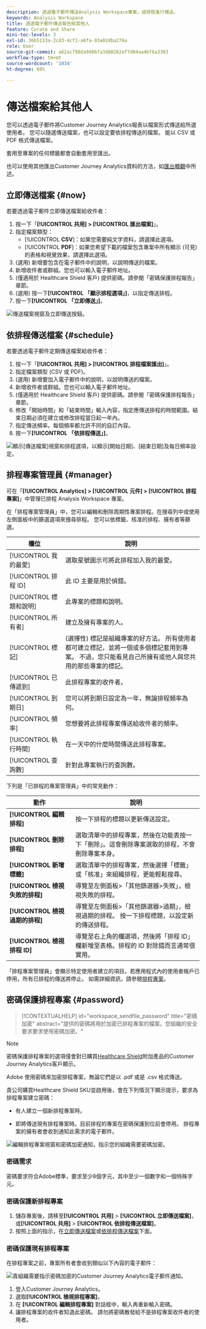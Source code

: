 ```yaml
---
description: 透過電子郵件傳送Analysis Workspace專案，或排程進行傳送。
keywords: Analysis Workspace
title: 透過電子郵件傳送報告給其他人
feature: Curate and Share
mini-toc-levels: 3
exl-id: 36b5133a-2cd3-4cf1-a6fa-93a02dba276a
role: User
source-git-commit: a62ac798da9d66fa3d88262ef7d04aa4bf6a3303
workflow-type: tm+mt
source-wordcount: '1034'
ht-degree: 60%

---
```


# 傳送檔案給其他人

您可以透過電子郵件將Customer Journey Analytics報表以檔案形式傳送給所選使用者。 您可以隨選傳送檔案，也可以設定要依排程傳送的檔案。 能以 CSV 或 PDF 格式傳送檔案。

套用至專案的任何標籤都會自動套用至匯出。

也可以使用其他匯出Customer Journey Analytics資料的方法，如[匯出概觀](/help/analysis-workspace/export/export-project-overview.md)中所述。

## 立即傳送檔案 {#now}

若要透過電子郵件立即傳送檔案給收件者：

1. 按一下「**[!UICONTROL 共用] > [!UICONTROL 匯出檔案]**」。
1. 指定檔案類型：
   * [!UICONTROL **CSV**]：如果您需要純文字資料，請選擇此選項。
   * [!UICONTROL **PDF**]：如果您希望下載的檔案包含專案中所有顯示 (可見) 的表格和視覺效果，請選擇此選項。
1. (選用) 新增要包含在電子郵件中的說明，以說明傳送的檔案。
1. 新增收件者或群組。您也可以輸入電子郵件地址。
1. (僅適用於 Healthcare Shield 客戶) 提供密碼。請參閱「密碼保護排程報告」章節。
1. (選用) 按一下&#x200B;**[!UICONTROL 「顯示排程選項」]**，以指定傳送排程。
1. 按一下&#x200B;**[!UICONTROL 「立即傳送」]**。

![傳送檔案視窗及立即傳送按鈕。](assets/send-file-no-scheduling-options.JPG)

## 依排程傳送檔案 {#schedule}

若要透過電子郵件定期傳送檔案給收件者：

1. 按一下「**[!UICONTROL 共用] > [!UICONTROL 排程檔案匯出]**」。
1. 指定檔案類型 (CSV 或 PDF)。
1. (選用) 新增要加入電子郵件中的說明，以說明傳送的檔案。
1. 新增收件者或群組。您也可以輸入電子郵件地址。
1. (僅適用於 Healthcare Shield 客戶) 提供密碼。請參閱「密碼保護排程報告」章節。
1. 修改「開始時間」和「結束時間」輸入內容，指定應傳送排程的時間範圍。結束日期必須在建立或修改排程當日起一年內。
1. 指定傳送頻率。每個頻率都允許不同的自訂內容。
1. 按一下&#x200B;**[!UICONTROL 「依排程傳送」]**。

![顯示[傳送檔案]視窗和排程選項，以顯示[開始日期]、[結束日期]及每日頻率設定。](assets/send-file.JPG)

## 排程專案管理員 {#manager}

可在「**[!UICONTROL Analytics] > [!UICONTROL 元件] > [!UICONTROL 排程專案]**」中管理已排程 Analysis Workspace 專案。

在「排程專案管理員」中，您可以編輯和刪除周期性專案排程。在搜尋列中或使用左側面板中的篩選選項來搜尋排程。 您可以依標籤、核准的排程、擁有者等篩選。

| 欄位 | 說明 |
| --- | --- |
| [!UICONTROL 我的最愛] | 選取星號圖示可將此排程加入我的最愛。 |
| [!UICONTROL 排程 ID] | 此 ID 主要是用於偵錯。 |
| [!UICONTROL 標題和說明] | 此專案的標題和說明。 |
| [!UICONTROL 所有者] | 建立及擁有專案的人。 |
| [!UICONTROL 標記] | (選擇性) 標記是組織專案的好方法。 所有使用者都可建立標記，並將一個或多個標記套用到專案。 不過，您只能看見自己所擁有或他人與您共用的那些專案的標記。 |
| [!UICONTROL 已傳遞到] | 此排程專案的收件者。 |
| [!UICONTROL 到期日] | 您可以將到期日設定為一年，無論排程頻率為何。 |
| [!UICONTROL 頻率] | 您想要將此排程專案傳送給收件者的頻率。 |
| [!UICONTROL 執行時間] | 在一天中的什麼時間傳送此排程專案。 |
| [!UICONTROL 查詢數] | 針對此專案執行的查詢數。 |

下列是「已排程的專案管理員」中的常見動作：

| 動作 | 說明 |
|---|---|
| **[!UICONTROL 編輯排程]** | 按一下排程的標題以更新傳送設定。 |
| **[!UICONTROL 刪除排程]** | 選取清單中的排程專案，然後在功能表按一下「刪除」。這會刪除專案選取的排程，不會刪除專案本身。 |
| **[!UICONTROL 新增標籤]** | 選取清單中的排程專案，然後選擇「標籤」或「核准」來組織排程，更能輕鬆搜尋。 |
| **[!UICONTROL 檢視失敗的排程]** | 導覽至左側面板>「其他篩選器>失敗」，檢視失敗的排程。 |
| **[!UICONTROL 檢視過期的排程]** | 導覽至左側面板>「其他篩選器>過期」，檢視過期的排程。 按一下排程標題，以設定新的傳送排程。 |
| **[!UICONTROL 檢視排程 ID]** | 導覽至右上角的欄選項，然後將「排程 ID」欄新增至表格。排程的 ID 對除錯而言通常很實用。 |

「排程專案管理員」會顯示特定使用者建立的項目。若應用程式內的使用者帳戶已停用，所有已排程的傳送將停止。
如需詳細資訊，請參閱[排程專案](/help/components/scheduled-projects-manager.md)。

## 密碼保護排程專案 {#password}

<!-- markdownlint-disable MD034 -->

>[!CONTEXTUALHELP]
>id="workspace_sendfile_password"
>title="密碼加密"
>abstract="提供的密碼將用於加密已排程專案的檔案。您組織的安全要求要求使用密碼加密。"

<!-- markdownlint-enable MD034 -->


>[!NOTE]
>
>密碼保護排程專案的選項僅會對已購買[Healthcare Shield](https://business.adobe.com/solutions/industries/healthcare.html)附加產品的Customer Journey Analytics客戶顯示。

Adobe 使用密碼來加密排程專案，無論它們是以 .pdf 或是 .csv 格式傳送。

貴公司購買Healthcare Shield SKU並啟用後，會在下列情況下顯示提示，要求為排程專案建立密碼：

* 有人建立一個新排程專案時。

* 即將傳送現有排程專案時。目前排程的專案在密碼保護到位前會停用。 排程專案的擁有者會收到通知此需求的電子郵件。

![編輯排程專案視窗和密碼加密通知，指示您的組織需要密碼加密。](assets/password.png)

### 密碼需求

密碼要求符合Adobe標準，要求至少8個字元，其中至少一個數字和一個特殊字元。

### 密碼保護新排程專案

1. 儲存專案後，請移至&#x200B;**[!UICONTROL 共用]** > **[!UICONTROL 立即傳送檔案]**，或&#x200B;**[!UICONTROL 共用]** > **[!UICONTROL 依排程傳送檔案]**。
1. 按照上面的指示，在[立即傳送檔案](https://experienceleague.adobe.com/docs/analytics-platform/using/cja-workspace/curate-share/t-schedule-report.html?lang=zh-Hant#now)或[依排程傳送檔案](https://experienceleague.adobe.com/docs/analytics-platform/using/cja-workspace/curate-share/t-schedule-report.html?lang=zh-Hant#schedule)下面。

### 密碼保護現有排程專案

在排程專案之前，專案所有者會收到類似以下內容的電子郵件：

![貴組織需要指示密碼加密的Customer Journey Analytics電子郵件通知。](assets/email-password.png)

1. 登入Customer Journey Analytics。
1. 選取&#x200B;**[!UICONTROL 檢視排程專案]**。
1. 在 **[!UICONTROL 編輯排程專案]** 對話框中，輸入再重新輸入密碼。
1. 讓排程專案的收件者知道此密碼。 請勿將密碼散發給不是排程專案收件者的使用者。
